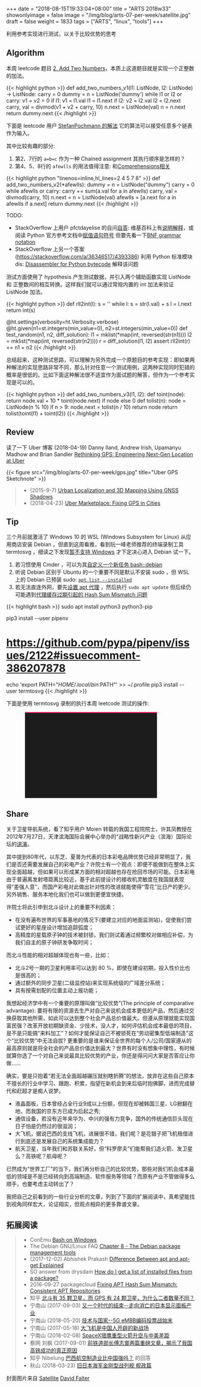 +++
date = "2018-08-15T19:33:04+08:00"
title = "ARTS 2018w33"
showonlyimage = false
image = "/img/blog/arts-07-per-week/satellite.jpg"
draft = false
weight = 1833
tags = ["ARTS", "linux", "tools"]
+++

利用参考实现进行测试，以关于比较优势的思考
<!--more-->

## Algorithm

本周 leetcode 题目 [2. Add Two Numbers](https://leetcode.com/problems/add-two-numbers/description/)，本质上这道题目就是实现一个正整数的加法。

{{< highlight python >}}
def add_two_numbers_v1(l1: ListNode, l2: ListNode) -> ListNode:
    carry = 0
    dummy = n = ListNode('dummy')
    while l1 or l2 or carry:
        v1 = v2 = 0
        if l1:
            v1 = l1.val
            l1 = l1.next
        if l2:
            v2 = l2.val
            l2 = l2.next
        carry, val = divmod(v1 + v2 + carry, 10)
        n.next = ListNode(val)
        n = n.next
    return dummy.next
{{< /highlight >}}

下面是 leetcode 用户 [StefanPochmann 的解法]( https://leetcode.com/problems/add-two-numbers/discuss/1102/Python-for-the-win) 它的算法可以接受任意多个链表作为输入。

其中比较有趣的部分:

1. 第2、7行的 `a=b=c` 作为一种 Chained assignment 其执行顺序是怎样的？
2. 第4、5、8行的 `afewlls` 的用法值得注意: 和[Comprehensions相关](https://python-3-patterns-idioms-test.readthedocs.io/en/latest/Comprehensions.html)

{{< highlight python "linenos=inline,hl_lines=2 4 5 7 8" >}}
def add_two_numbers_v2(*afewlls):
    dummy = n = ListNode("dummy")
    carry = 0
    while afewlls or carry:
        carry += sum(a.val for a in afewlls)
        carry, val = divmod(carry, 10)
        n.next = n = ListNode(val)
        afewlls = [a.next for a in afewlls if a.next]
    return dummy.next
{{< /highlight >}}

TODO: 

- StackOverflow 上用户 pfctdayelise 的自问[自答](https://stackoverflow.com/a/11498861/4393386): 维基百科上有[说明解释](https://en.wikipedia.org/wiki/Assignment_%28computer_science%29#Chained_assignment)，或阅读 Python 官方参考文档中[赋值语句符号](https://docs.python.org/reference/simple_stmts.html#assignment-statements) 但要先看一下[BNF grammar notation](https://docs.python.org/3/reference/introduction.html#notation)
- StackOverflow 上另一个答案 (https://stackoverflow.com/a/36346517/4393386) 利用 Python 标准模块 dis: [Disassembler for Python bytecode](https://docs.python.org/3/library/dis.html) 解释该问题


测试方面使用了 hypothesis 产生测试数据，并引入两个辅助函数实现 ListNode 和 正整数间的相互转换。这样我们就可以通过常规内置的 int 加法来验证 ListNode 加法。

{{< highlight python >}}
def rll2int(l):
    s = ''
    while l:
        s = str(l.val) + s
        l = l.next
    return int(s)


@ht.settings(verbosity=ht.Verbosity.verbose)
@ht.given(n1=st.integers(min_value=0), n2=st.integers(min_value=0))
def test_random(n1, n2, diff_solution):
    l1 = mklist(*map(int, reversed(str(n1))))
    l2 = mklist(*map(int, reversed(str(n2))))
    r = diff_solution(l1, l2)
    assert rll2int(r) == n1 + n2
{{< /highlight >}}

总结起来，这种测试思路，可以理解为另外完成一个原题目的参考实现：即如果两种解法的实现思路非常不同，那么针对任意一个测试用例，这两种实现同时犯错的概率是很低的。比如下面这种解法很不适宜作为面试题的解答，但作为一个参考实现是可以的。

{{< highlight python >}}
def add_two_numbers_v3(l1, l2):
    def toint(node):
        return node.val + 10 * toint(node.next) if node else 0
    def tolist(n):
        node = ListNode(n % 10)
        if n > 9:
            node.next = tolist(n / 10)
        return node
    return tolist(toint(l1) + toint(l2))
{{< /highlight >}}

## Review 

读了一下 Uber 博客 (2018-04-19) Danny Iland, Andrew Irish, Upamanyu Madhow and Brian Sandler [Rethinking GPS: Engineering Next-Gen Location at Uber](https://eng.uber.com/rethinking-gps/)

{{< figure src="/img/blog/arts-07-per-week/gps.jpg" title="Uber GPS Sketchnote" >}}

> - (2015-9-7) [Urban Localization and 3D Mapping Using GNSS Shadows](http://insidegnss.com/urban-localization-and-3d-mapping-using-gnss-shadows/)
> - (2018-04-23) [Uber Marketplace: Fixing GPS in Cities](https://youtu.be/-6JZSV3jjLA)

## Tip

三个月前就激活了 Windows 10 的 WSL (Windows Subsystem for Linux) 从应用商店安装 Debian ，但直到这周看推，看到阮一峰老师推荐的终端录制工具 termtosvg ，细读之下发现[暂不支持 Windows](https://github.com/nbedos/termtosvg/issues/13) 才下定决心进入 Debian 试一下。

1. 若习惯使用 Cmder ，可以为其[自定义一个新任务 bash::debian](https://gingter.org/2016/11/16/running-windows-10-ubuntu-bash-in-cmder/)
2. 听说 Debian 区别于 Ubuntu 的一个重要不同是默认不安装 sudo ，但 WSL 上的 Debian 已预装 sudo: [`apt list --installed`](https://www.cyberciti.biz/faq/how-to-list-all-installed-packages-debian-ubuntu/)
3. 若无法直连外网，要先[设置 apt 代理](https://wiki.debian.org/AptConf) ，然后执行 `sudo apt update` 但后续仍可能遇到[代理缓存过期引起的 Hash Sum Mismatch 问题](https://askubuntu.com/a/709568)

{{< highlight bash >}}
sudo apt install python3 python3-pip

pip3 install --user pipenv
# https://github.com/pypa/pipenv/issues/2122#issuecomment-386207878
echo 'export PATH="${HOME}/.local/bin:$PATH"' >> ~/.profile
pip3 install --user termtosvg
{{< /highlight >}}

下面是使用 termtosvg 录制的执行本周 leetcode 测试的操作:

<img style="width:70%; height:70%; display:block; margin: auto 10%;" alt="debian in windows" src="/img/blog/arts-07-per-week/wsl-debian.svg" class="img-responsive">

## Share

关于卫星导航系统，看了知乎用户 Moien 转载的我国工程院院士，许其凤教授在2012年7月27日，天津滨海国际会展中心举办的“战略性新兴产业（滨海）国际论坛的[讲演](https://www.zhihu.com/question/21092045/answer/92719534)。

其中提到80年代，以东芝、夏普为代表的日本彩电品牌优势已经非常明显了，我们是否还需要发展自己的彩电产业？许院士有一个观点：即便不能做到在整体上实现全面超越，但如果可以形成某方面的相对超越也存在抢回市场的可能。日本彩电由于普遍离发射塔距离比较近，基于此前提设计的接收机灵敏度在我国就表现得“差强人意”，而国产彩电对此做出针对性的改进就能使得“雪花”比日产的更少。另外销售、服务本地化我们也可以做到更便宜快捷。

许院士将此引申到北斗设计上的重要不利因素：

- 在没有遍布世界的军事基地的情况下(要建立对应的地面监测站)，促使我们尝试更好的星座设计增加追踪弧度；
- 高精度的星载原子钟的技术被封锁，我们则试着通过频繁校对做相应补偿，为我们自主的原子钟研发争取时间；

而北斗性能的相对超越体现也有一些，比如：

- 北斗2号一期的卫星利用率可以达到 80 %，即使在建设初期，投入性价比也是很高的；
- 通过额外的同步卫星(二级监控站)来实现系统级的广域差分系统；
- 具有按需划配的位置主动上报功能；

我想起经济学中有一个重要的原理叫做“比较优势”(The principle of comparative advantage): 要将有限的资源去生产对自己来说机会成本更低的产品，然后通过交换获取其他所需，如此可以达到整个社会产品总价值最大。但遵从原理就能实现国富民强？改革开放初期缺资金、少技术，没人才，如何评估机会成本最低的项目，是不是只能搞“来料加工”？如何才能保证自己不被锁死在“劳动密集型低端制造”这个“比较优势”中无法自拔? 更重要的是谁来保证全世界的每个人/公司/国家遵从的最高原则就是将全社会的产品总价值达到最大？世界有时没有想象中理性，有时候就算你选了一个对自己来说最具比较优势的产业，你还是得问问大家是否答应让你做……

确实，要是只抱着“若无法全面超越碾压就别瞎折腾”的想法，放弃在这些自己原本不擅长的行业中学习、跟跑、积累，指望在新机会到来后临时抱佛脚，进而完成替代和赶超才是痴人说梦。

- 液晶面板，日本曾经占全行业9成以上份额，但现在却被韩国三星、LG掀翻在地，而我国的京东方已成为后起之秀;
- 通信设备，若没有近年来华为、中兴的强有力竞争，国外的传统通信巨头现在日子怕是仍然过的很滋润；
- 大飞机，据说巴西的支线飞机，进展很不错，我们呢？是花银子把飞机租借进行到底还是发展自己的系统集成能力？
- 航天卫星，当年我们和苏联关系好，但“科罗廖夫”们能帮我们造火箭、发卫星么？高铁呢？航母呢？

已然成为“世界工厂”的当下，我们再分析自己的比较优势，那些对我们机会成本最低的领域是不是已经转向到高端制造、软件服务等领域？而原有产业不管做得多么顺手，也要考虑主动转出了？

我把自己之前看到的一些行业分析的文章，列到了下面的扩展阅读中，真希望能找到视角同样宏大，论证翔实，但观点相异的更多靠谱文章。

## 拓展阅读

> - ConEmu [Bash on Windows](https://conemu.github.io/en/BashOnWindows.html)
> - The Debian GNU/Linux FAQ [Chapter 8 - The Debian package management tools](https://www.debian.org/doc/manuals/debian-faq/ch-pkgtools.en.html)
> - (2017-12-02) Abhishek Prakash [Difference Between apt and apt-get Explained](https://itsfoss.com/apt-vs-apt-get-difference/)
> - SO answer from drysdam [How do I get a list of installed files from a package?](https://askubuntu.com/a/32509)
> - 2016-09-27 packagecloud [Fixing APT Hash Sum Mismatch: Consistent APT Repositories](https://blog.packagecloud.io/eng/2016/09/27/fixing-apt-hash-sum-mismatch-consistent-apt-repositories/)
> - 知乎 [北斗有 35 颗卫星，而 GPS 有 24 颗卫星，为什么二者数量不同？](https://www.zhihu.com/question/21092045)
> - 宁南山 (2017-09-03) [又一个时代的结束--走向消亡的日本显示面板产业](https://zhuanlan.zhihu.com/p/29009696) 
> - 宁南山 (2018-05-20) [技术与国家--5G eMBB编码投票战始末](https://zhuanlan.zhihu.com/p/37060223)
> - 宁南山 (2017-05-18) [大飞机是中国人开辟的新战场](https://zhuanlan.zhihu.com/p/26755740)
> - 宁南山 (2018-02-08) [SpaceX猎鹰重型火箭升空与中美差距](https://zhuanlan.zhihu.com/p/33707817) 
> - 察网 刘枫 (2017-09-01) [前铁道部长傅志寰两篇重磅文章，揭示了我国高铁成功的真正原因](http://www.cwzg.cn/politics/201709/38216.html)
> - 知乎 Nibelung [巴西航空制造业比中国强吗？](https://www.zhihu.com/question/27406657/answer/252504498) 的回答
> - 秋山 (2018-03-23) [旧日本海军金刚型战列舰 舰政篇](https://zhuanlan.zhihu.com/p/34824855)

封面图片来自 [Satellite](https://dribbble.com/shots/3358840-Satellite) <a href="https://dribbble.com/septemcollium33"><i class="fa fa-dribbble" aria-hidden="true"></i>David Falter</a>